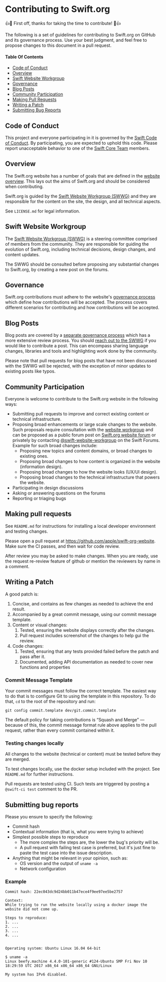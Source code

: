 # Contributing to Swift.org

:+1::tada: First off, thanks for taking the time to contribute! :tada::+1:

The following is a set of guidelines for contributing to Swift.org on GitHub and its governance process. Use your best judgment, and feel free to propose changes to this document in a pull request.

#### Table Of Contents

* [Code of Conduct](#code-of-conduct)
* [Overview](#overview)
* [Swift Website Workgroup](#swift-website-workgroup)
* [Governance](#governance)
* [Blog Posts](#blog-posts)
* [Community Participation](#community-participation)
* [Making Pull Requests](#making-pull-requests)
* [Writing a Patch](#writing-a-patch)
* [Submitting Bug Reports](#submitting-bug-reports)

## Code of Conduct

This project and everyone participating in it is governed by the [Swift Code of Conduct](https://www.swift.org/code-of-conduct/). By participating, you are expected to uphold this code. Please report unacceptable behavior to one of the [Swift Core Team](https://swift.org/community/#community-structure) members.

## Overview

The Swift.org website has a number of goals that are defined in the [website overview](http://swift.org/website). This lays out the aims of Swift.org and should be considered when contributing.

Swift.org is guided by the [Swift Website Workgroup (SWWG)](https://www.swift.org/website-workgroup) and they are responsible for the content on the site, the design, and all technical aspects.

See `LICENSE.md` for legal information.

## Swift Website Workgroup

The [Swift Website Workgroup (SWWG)](https://www.swift.org/website-workgroup) is a steering committee comprised of members from the community. They are responsible for guiding the evolution of Swift.org, including technical decisions, design changes, and content updates.

The SWWG should be consulted before proposing any substantial changes to Swift.org, by creating a new post on the forums.

## Governance

Swift.org contributions must adhere to the website's [governance process](https://www.swift.org/website-governance/) which define how contributions will be accepted. The process covers different scenarios for contributing and how contributions will be accepted.

## Blog Posts

Blog posts are covered by a [separate governance process](https://www.swift.org/website-governance/#blog-posts-governance) which has a more extensive review process. You should [reach out to the SWWG](https://forums.swift.org/new-message?groupname=swift-website-workgroup) if you would like to contribute a post. This can encompass sharing language changes, libraries and tools and highlighting work done by the community.

Please note that pull requests for blog posts that have not been discussed with the SWWG will be rejected, with the exception of minor updates to existing posts like typos.

## Community Participation

Everyone is welcome to contribute to the Swift.org website in the following ways:

* Submitting pull requests to improve and correct existing content or technical infrastructure.
* Proposing broad enhancements or large scale changes to the website. Such proposals require consultation with the [website workgroup](/website-workgroup) and can be proposed as a public forum post on [Swift.org website forum](https://forums.swift.org/c/swift-website/) or privately by contacting [@swift-website-workgroup](https://forums.swift.org/new-message?groupname=swift-website-workgroup) on the Swift Forums. Example for such broad changes include:
    * Proposing new topics and content domains, or broad changes to existing ones.
    * Proposing broad changes to how content is organized in the website (information design).
    * Proposing broad changes to how the website looks (UX/UI design).
    * Proposing broad changes to the technical infrastructure that powers the website.
* Participating in design discussions
* Asking or answering questions on the forums
* Reporting or triaging bugs

## Making pull requests

See `README.md` for instructions for installing a local developer environment and testing changes.

Please open a pull request at https://github.com/apple/swift-org-website. Make sure the CI passes, and then wait for code review.

After review you may be asked to make changes. When you are ready, use the request re-review feature of github or mention the reviewers by name in a comment.


## Writing a Patch

A good patch is:

1. Concise, and contains as few changes as needed to achieve the end result.
2. Accompanied by a great commit message, using our commit message template.
3. Content or visual changes:
    1. Tested, ensuring the website displays correctly after the changes.
    2. Pull request includes screenshot of the changes to help gui the review.
4. Code changes:
    1. Tested, ensuring that any tests provided failed before the patch and pass after it.
    2. Documented, adding API documentation as needed to cover new functions and properties

### Commit Message Template

Your commit messages must follow the correct template.
The easiest way to do that is to configure Git to using the template in this repository.
To do that, `cd` to the root of the repository and run:

```
git config commit.template dev/git.commit.template
```

The default policy for taking contributions is “Squash and Merge” — because of this, the commit message format rule above applies to the pull request, rather than every commit contained within it.

### Testing changes locally

All changes to the website (technical or content) must be tested before they are merged.

To test changes locally, use the docker setup included with the project. See `README.md` for further instructions.

Pull requests are tested using CI. Such tests are triggered by posting a `@swift-ci test` comment to the PR.


## Submitting bug reports

Please you ensure to specify the following:

* Commit hash
* Contextual information (that is, what you were trying to achieve)
* Simplest possible steps to reproduce
    * The more complex the steps are, the lower the bug's priority will be.
    * A pull request with failing test case is preferred, but it's just fine to paste the test case into the issue description.
* Anything that might be relevant in your opinion, such as:
    * OS version and the output of `uname -a`
    * Network configuration

### Example

```
Commit hash: 22ec043dc9d24bb011b47ece4f9ee97ee5be2757

Context:
While trying to run the website locally using a docker image the website did not come up.

Steps to reproduce:
1. ...
2. ...
3. ...
4. ...


Operating system: Ubuntu Linux 16.04 64-bit

$ uname -a
Linux beefy.machine 4.4.0-101-generic #124-Ubuntu SMP Fri Nov 10 18:29:59 UTC 2017 x86_64 x86_64 x86_64 GNU/Linux

My system has IPv6 disabled.
```
